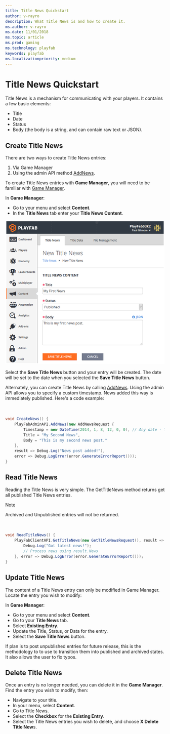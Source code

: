 ```yaml
---
title: Title News Quickstart
author: v-rayro
description: What Title News is and how to create it.
ms.author: v-rayro
ms.date: 11/01/2018
ms.topic: article
ms.prod: gaming
ms.technology: playfab
keywords: playfab
ms.localizationpriority: medium
---
```


# Title News Quickstart

Title News is a mechanism for communicating with your players. It contains a few basic elements:

- Title
- Date
- Status
- Body (the body is a string, and can contain raw text or JSON).

## Create Title News

There are two ways to create Title News entries:

1. Via Game Manager
2. Using the admin API method [AddNews](xref:titleid.playfabapi.com.admin.title-widedatamanagement.addnews).

To create Title News entries with **Game Manager**, you will need to be familiar with [Game Manager](../../config/gamemanager/game-manager-quickstart.md).

In **Game Manager**:

- Go to your menu and select **Content**.
- In the **Title News** tab enter your **Title News Content**.

![Title News](../media/tutorials/game-manager-content-title-news.png)

Select the **Save Title News** button and your entry will be created. The date will be set to the date when you selected the **Save Title News** button.

Alternately, you can create Title News by calling [AddNews](xref:titleid.playfabapi.com.admin.title-widedatamanagement.addnews). Using the admin API allows you to specify a custom timestamp. News added this way is immediately published. Here's a code example:

```csharp


void CreateNews() {
    PlayFabAdminAPI.AddNews(new AddNewsRequest {
        Timestamp = new DateTime(2014, 1, 8, 12, 0, 0), // Any date - This one is the founding of PlayFab
        Title = "My Second News",
        Body = "This is my second news post."
    },
    result => Debug.Log("News post added!"),
    error => Debug.LogError(error.GenerateErrorReport()));
}

```

## Read Title News

Reading the Title News is very simple. The GetTitleNews method returns get all published Title News entries. 

> [!NOTE]
> Archived and Unpublished entries will not be returned.

```csharp


void ReadTitleNews() {
    PlayFabClientAPI.GetTitleNews(new GetTitleNewsRequest(), result => {
        Debug.Log("Got latest news!");
        // Process news using result.News
    }, error => Debug.LogError(error.GenerateErrorReport()));
}

```

## Update Title News

The content of a Title News entry can only be modified in Game Manager.  Locate the entry you wish to modify:

In **Game Manager**:

- Go to your menu and select **Content**.
- Go to your **Title News** tab.
- Select **Existing Entry**.
- Update the Title, Status, or Data for the entry.
- Select the **Save Title News** button.

If plan is to post unpublished entries for future release, this is the methodology to to use to transition them into published and archived states. It also allows the user to fix typos.

## Delete Title News

Once an entry is no longer needed, you can delete it in the **Game Manager**. Find the entry you wish to modify, then:

- Navigate to your title.
- In your menu, select **Content**.
- Go to Title News.
- Select the **Checkbox** for the **Existing Entry**.
- Select the Title News entries you wish to delete, and choose **X Delete Title New**s.
